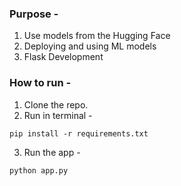 ### Purpose - 
1. Use models from the Hugging Face
2. Deploying and using ML models
3. Flask Development

### How to run - 
1. Clone the repo.
2. Run in terminal - 
```
pip install -r requirements.txt
```
3. Run the app -
```
python app.py
```
